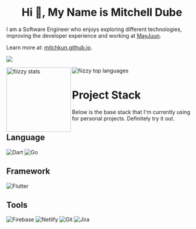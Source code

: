 <h1 align="center">Hi 👋, My Name is Mitchell Dube</h1>

I am a Software Engineer who enjoys exploring different technologies, improving the developer experience and working at [MayJuun](https://mayjuun.com).

Learn more at: [mitchkun.github.io](https://mitchkun.github.io).

<p>
  <a href="https://github.com/mitchkun/github-profile-trophy">
    <img src="https://github-profile-trophy.vercel.app/?username=mitchkun&title=Commit,PullRequest,Repositories,Issues,Followers&theme=onedark" />
  </a>
</p>

<div>
  <img height="170" align="left" alt="fiizzy stats" src="https://github-readme-stats.vercel.app/api?username=fiizzy&show_icons=true&theme=onedark" />
  <img alt="fiizzy top languages" src="https://github-readme-stats.vercel.app/api/top-langs/?username=fiizzy&layout=compact&theme=onedark" />
</div>

<!-- ## Resume
[leedavidcs.github.io/leedavidcs](https://leedavidcs.github.io/leedavidcs) -->

# Project Stack
Below is the base stack that I'm currently using for personal projects. Definitely try it out.

## Language
![Dart](https://img.shields.io/badge/-Dart-black?style=flat-square&logo=dart)
![Go](https://img.shields.io/badge/-Go-black?style=flat-square&logo=go)


## Framework
![Flutter](https://img.shields.io/badge/-Flutter-black?style=flat-square&logo=flutter)

## Tools
![Firebase](https://img.shields.io/badge/-Firebase-black?style=flat-square&logo=firebase)
![Netlify](https://img.shields.io/badge/-Netlify-black?style=flat-square&logo=netlify)
![Git](https://img.shields.io/badge/-Git-black?style=flat-square&logo=git)
![Jira](https://img.shields.io/badge/-Jira-black?style=flat-square&logo=jira)

